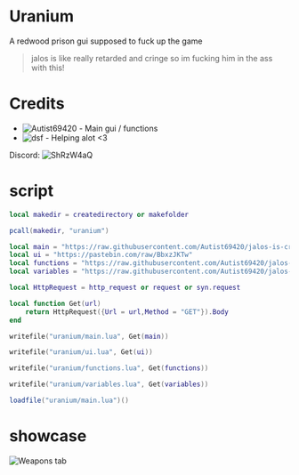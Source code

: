 # Uranium
A redwood prison gui supposed to fuck up the game
> jalos is like really retarded and cringe so im fucking him in the ass with this!

# Credits
- ![Autist69420](https://github.com/Autist69420) - Main gui / functions
- ![dsf](https://github.com/notdsf) - Helping alot <3

Discord: ![ShRzW4aQ](https://discord.gg/ShRzW4aQ)


# script
```lua
local makedir = createdirectory or makefolder

pcall(makedir, "uranium")

local main = "https://raw.githubusercontent.com/Autist69420/jalos-is-cringe/main/main.lua"
local ui = "https://pastebin.com/raw/BbxzJKTw"
local functions = "https://raw.githubusercontent.com/Autist69420/jalos-is-cringe/main/functions.lua"
local variables = "https://raw.githubusercontent.com/Autist69420/jalos-is-cringe/main/variables.lua"

local HttpRequest = http_request or request or syn.request

local function Get(url)
	return HttpRequest({Url = url,Method = "GET"}).Body
end

writefile("uranium/main.lua", Get(main))

writefile("uranium/ui.lua", Get(ui))

writefile("uranium/functions.lua", Get(functions))

writefile("uranium/variables.lua", Get(variables))

loadfile("uranium/main.lua")()
```
# showcase

![Weapons tab](https://i.imgur.com/552wC6P.gif)

